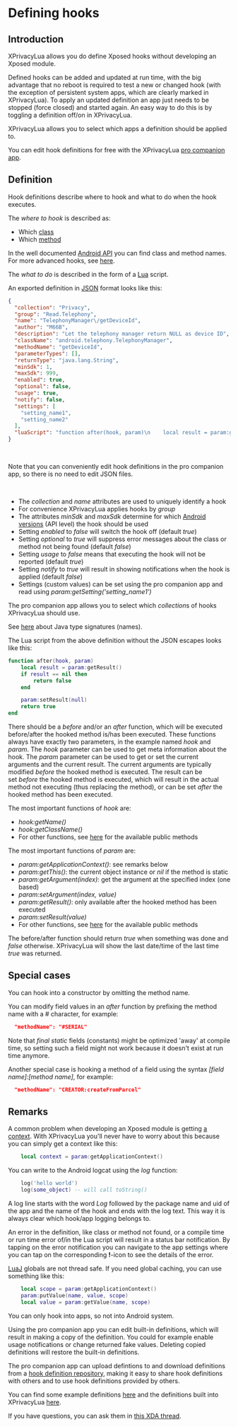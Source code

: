 Defining hooks
==============

Introduction
------------

XPrivacyLua allows you do define Xposed hooks without developing an Xposed module.

Defined hooks can be added and updated at run time,
with the big advantage that no reboot is required to test a new or changed hook
(with the exception of persistent system apps, which are clearly marked in XPrivacyLua).
To apply an updated definition an app just needs to be stopped (force closed) and started again.
An easy way to do this is by toggling a definition off/on in XPrivacyLua.

XPrivacyLua allows you to select which apps a definition should be applied to.

You can edit hook definitions for free with the XPrivacyLua [pro companion app](https://play.google.com/apps/testing/eu.faircode.xlua.pro).

Definition
----------

Hook definitions describe where to hook and what to do when the hook executes.

The *where to hook* is described as:

* Which [class](https://developer.android.com/reference/java/lang/Class.html)
* Which [method](https://developer.android.com/reference/java/lang/reflect/Method.html)

In the well documented [Android API](https://developer.android.com/reference/packages.html) you can find class and method names.
For more advanced hooks, see [here](https://github.com/rovo89/XposedBridge/wiki/Development-tutorial#exploring-your-target-and-finding-a-way-to-modify-it).

The *what to do* is described in the form of a [Lua](https://www.lua.org/pil/contents.html) script.

An exported definition in [JSON](https://en.wikipedia.org/wiki/JSON) format looks like this:

```JSON
{
  "collection": "Privacy",
  "group": "Read.Telephony",
  "name": "TelephonyManager\/getDeviceId",
  "author": "M66B",
  "description": "Let the telephony manager return NULL as device ID",
  "className": "android.telephony.TelephonyManager",
  "methodName": "getDeviceId",
  "parameterTypes": [],
  "returnType": "java.lang.String",
  "minSdk": 1,
  "maxSdk": 999,
  "enabled": true,
  "optional": false,
  "usage": true,
  "notify": false,
  "settings": [
	"setting_name1",
	"setting_name2"
  ],
  "luaScript": "function after(hook, param)\n    local result = param:getResult()\n    if result == nil then\n        return false\n    end\n\n    param:setResult(null)\n    return true\nend\n"
}
```

<br>

Note that you can conveniently edit hook definitions in the pro companion app, so there is no need to edit JSON files.

<br>

* The *collection* and *name* attributes are used to uniquely identify a hook
* For convenience XPrivacyLua applies hooks by *group*
* The attributes *minSdk* and *maxSdk* determine for which [Android versions](https://source.android.com/setup/build-numbers) (API level) the hook should be used
* Setting *enabled* to *false* will switch the hook off (default *true*)
* Setting *optional* to *true* will suppress error messages about the class or method not being found (default *false*)
* Setting *usage* to *false* means that executing the hook will not be reported (default *true*)
* Setting *notify* to *true* will result in showing notifications when the hook is applied (default *false*)
* Settings (custom values) can be set using the pro companion app and read using *param:getSetting('setting_name1')*

The pro companion app allows you to select which *collection*s of hooks XPrivacyLua should use.

See [here](https://docs.oracle.com/javase/7/docs/technotes/guides/jni/spec/types.html#wp276) about Java type signatures (names).

The Lua script from the above definition without the JSON escapes looks like this:

```Lua
function after(hook, param)
	local result = param:getResult()
	if result == nil then
		return false
	end

	param:setResult(null)
	return true
end
```

There should be a *before* and/or an *after* function, which will be executed before/after the hooked method is/has been executed.
These functions always have exactly two parameters, in the example named *hook* and *param*.
The *hook* parameter can be used to get meta information about the hook.
The *param* parameter can be used to get or set the current arguments and the current result.
The current arguments are typically modified *before* the hooked method is executed.
The result can be set *before* the hooked method is executed,
which will result in the actual method not executing (thus replacing the method),
or can be set *after* the hooked method has been executed.

The most important functions of *hook* are:

* *hook:getName()*
* *hook:getClassName()*
* For other functions, see [here](https://github.com/M66B/XPrivacyLua/blob/master/app/src/main/java/eu/faircode/xlua/XHook.java) for the available public methods

The most important functions of *param* are:

* *param:getApplicationContext()*: see remarks below
* *param:getThis()*: the current object instance or *nil* if the method is static
* *param:getArgument(index)*: get the argument at the specified index (one based)
* *param:setArgument(index, value)*
* *param:getResult()*: only available after the hooked method has been executed
* *param:setResult(value)*
* For other functions, see [here](https://github.com/M66B/XPrivacyLua/blob/master/app/src/main/java/eu/faircode/xlua/XParam.java) for the available public methods

The before/after function should return *true* when something was done and *false* otherwise.
XPrivacyLua will show the last date/time of the last time *true* was returned.

Special cases
-------------

You can hook into a constructor by omitting the method name.

You can modify field values in an *after* function by prefixing the method name with a # character, for example:

```JSON
  "methodName": "#SERIAL"
```

Note that *final static* fields (constants) might be optimized 'away' at compile time,
so setting such a field might not work because it doesn't exist at run time anymore.

Another special case is hooking a method of a field using the syntax *[field name]:[method name]*, for example:

```JSON
  "methodName": "CREATOR:createFromParcel"
```

Remarks
-------

A common problem when developing an Xposed module is getting [a context](https://developer.android.com/reference/android/content/Context.html).
With XPrivacyLua you'll never have to worry about this because you can simply get a context like this:

```Lua
	local context = param:getApplicationContext()
```

You can write to the Android logcat using the *log* function:

```Lua
	log('hello world')
	log(some_object) -- will call toString()
```

A log line starts with the word *Log* followed by the package name and uid of the app and the name of the hook
and ends with the log text. This way it is always clear which hook/app logging belongs to.

An error in the definition, like class or method not found, or a compile time or run time error of/in the Lua script will result in a status bar notification.
By tapping on the error notification you can navigate to the app settings where you can tap on the corresponding **!**-icon to see the details of the error.

[LuaJ](http://www.luaj.org/luaj/3.0/README.html) globals are not thread safe.
If you need global caching, you can use something like this:

```Lua
	local scope = param:getApplicationContext()
	param:putValue(name, value, scope)
	local value = param:getValue(name, scope)
```

You can only hook into apps, so not into Android system.

Using the pro companion app you can edit built-in definitions, which will result in making a copy of the definition.
You could for example enable usage notifications or change returned fake values.
Deleting copied definitions will restore the built-in definitions.

The pro companion app can upload defintions to and download definitions from a [hook definition repository](https://lua.xprivacy.eu/repo/),
making it easy to share hook definitions with others and to use hook definitions provided by others.

You can find some example definitions [here](https://github.com/M66B/XPrivacyLua/tree/master/examples)
and the definitions built into XPrivacyLua [here](https://github.com/M66B/XPrivacyLua/tree/master/app/src/main/assets).

If you have questions, you can ask them in [this XDA thread](https://forum.xda-developers.com/xposed/modules/xposed-developing-module-t3741692).
